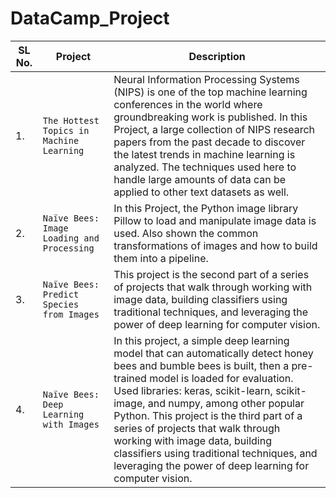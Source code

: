 # DataCamp_Project

| SL No. | Project        | Description           |
| ------------- | ------------- |-------------|
| 1. | `The Hottest Topics in Machine Learning`     | Neural Information Processing Systems (NIPS) is one of the top machine learning conferences in the world where groundbreaking work is published. In this Project, a large collection of NIPS research papers from the past decade to discover the latest trends in machine learning is analyzed. The techniques used here to handle large amounts of data can be applied to other text datasets as well. | 
| 2. | `Naïve Bees: Image Loading and Processing`      |  In this Project, the Python image library Pillow to load and manipulate image data is used. Also shown the common transformations of images and how to build them into a pipeline.     |
| 3. | `Naïve Bees: Predict Species from Images` |  This project is the second part of a series of projects that walk through working with image data, building classifiers using traditional techniques, and leveraging the power of deep learning for computer vision.     |
| 4. | `Naïve Bees: Deep Learning with Images` |  In this project, a simple deep learning model that can automatically detect honey bees and bumble bees is built, then a pre-trained model is loaded for evaluation. Used libraries: keras, scikit-learn, scikit-image, and numpy, among other popular Python. This project is the third part of a series of projects that walk through working with image data, building classifiers using traditional techniques, and leveraging the power of deep learning for computer vision.     |
